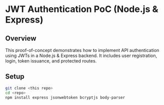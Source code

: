 # JWT Authentication PoC (Node.js & Express)

## Overview  
This proof-of-concept demonstrates how to implement API authentication using JWTs in a Node.js & Express backend. It includes user registration, login, token issuance, and protected routes.

## Setup  
```bash
git clone <this repo>
cd <repo>
npm install express jsonwebtoken bcryptjs body-parser
